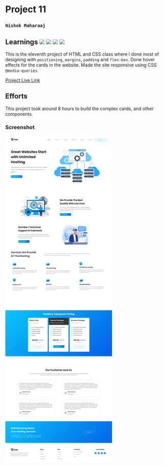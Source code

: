 # Project 11

### `Nishok Maharaaj`

## Learnings ![](https://img.shields.io/badge/Language-HTML-orange) ![](https://img.shields.io/badge/Language-CSS-green) ![](https://img.shields.io/badge/CSS-Position-yellow) ![](https://img.shields.io/badge/CSS-Flexbox-blue)

This is the eleventh project of HTML and CSS class where I done most of designing with `positioning`, `margins`, `padding` and `flex-box`. Done hover effects for the cards in the website. Made the site responsive using CSS `@media-queries`.

[Project Live Link](https://nishok-html-css-proj11.netlify.app/)

## Efforts

This project took around 8 hours to build the complex cards, and other components.

### Screenshot

![Project 11](./output11.png)
